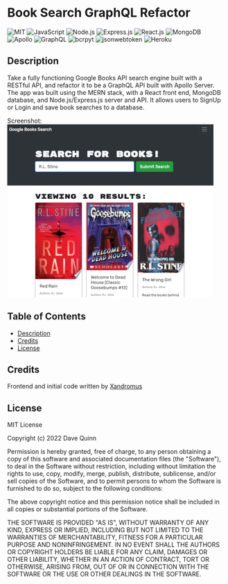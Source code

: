 
# Book Search GraphQL Refactor
 
 ![MIT](https://img.shields.io/badge/License-MIT-orange)  ![JavaScript](https://img.shields.io/badge/Tech-JavaScript-lightblue)  ![Node.js](https://img.shields.io/badge/Tech-Node.js-lightblue)  ![Express.js](https://img.shields.io/badge/Tech-Express.js-lightblue)  ![React.js](https://img.shields.io/badge/Tech-React.js-lightblue)  ![MongoDB](https://img.shields.io/badge/Tech-MongoDB-lightblue)  ![Apollo](https://img.shields.io/badge/Tech-Apollo-lightblue)  ![GraphQL](https://img.shields.io/badge/Tech-GraphQL-lightblue)  ![bcrpyt](https://img.shields.io/badge/Tech-bcrpyt-lightblue)  ![jsonwebtoken](https://img.shields.io/badge/Tech-jsonwebtoken-lightblue)  ![Heroku](https://img.shields.io/badge/Tech-Heroku-lightblue)  

## Description

Take a fully functioning Google Books API search engine built with a RESTful API, and refactor it to be a GraphQL API built with Apollo Server. The app was built using the MERN stack, with a React front end, MongoDB database, and Node.js/Express.js server and API. It allows users to SignUp or Login and save book searches to a database.  

Screenshot: \
![App Screenshot](./app-screenshot.png)

## Table of Contents

* [Description](#description)
* [Credits](#credits)
* [License](#license)

## Credits

Frontend and initial code written by [Xandromus](https://github.com/Xandromus)

## License

MIT License

Copyright (c) 2022 Dave Quinn

Permission is hereby granted, free of charge, to any person obtaining a copy
of this software and associated documentation files (the "Software"), to deal
in the Software without restriction, including without limitation the rights
to use, copy, modify, merge, publish, distribute, sublicense, and/or sell
copies of the Software, and to permit persons to whom the Software is
furnished to do so, subject to the following conditions:

The above copyright notice and this permission notice shall be included in all
copies or substantial portions of the Software.

THE SOFTWARE IS PROVIDED "AS IS", WITHOUT WARRANTY OF ANY KIND, EXPRESS OR
IMPLIED, INCLUDING BUT NOT LIMITED TO THE WARRANTIES OF MERCHANTABILITY,
FITNESS FOR A PARTICULAR PURPOSE AND NONINFRINGEMENT. IN NO EVENT SHALL THE
AUTHORS OR COPYRIGHT HOLDERS BE LIABLE FOR ANY CLAIM, DAMAGES OR OTHER
LIABILITY, WHETHER IN AN ACTION OF CONTRACT, TORT OR OTHERWISE, ARISING FROM,
OUT OF OR IN CONNECTION WITH THE SOFTWARE OR THE USE OR OTHER DEALINGS IN THE
SOFTWARE.
                 

     